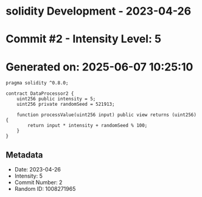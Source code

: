 ﻿# solidity Development - 2023-04-26
# Commit #2 - Intensity Level: 5
# Generated on: 2025-06-07 10:25:10
```solidity
pragma solidity ^0.8.0;

contract DataProcessor2 {
    uint256 public intensity = 5;
    uint256 private randomSeed = 521913;

    function processValue(uint256 input) public view returns (uint256) {
        return input * intensity + randomSeed % 100;
    }
}
```
## Metadata
- Date: 2023-04-26
- Intensity: 5
- Commit Number: 2
- Random ID: 1008271965
